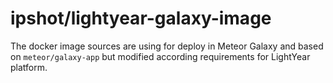 # ipshot/lightyear-galaxy-image

The docker image sources are using for deploy in Meteor Galaxy and based on `meteor/galaxy-app` but modified according requirements for LightYear platform.
